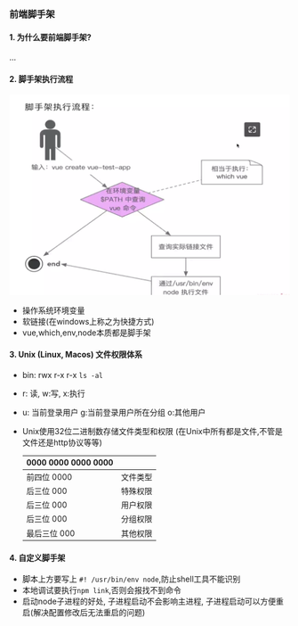 ### 前端脚手架
#### 1. 为什么要前端脚手架?
...
#### 2. 脚手架执行流程
![](脚手架执行流程图.png)
* 操作系统环境变量
* 软链接(在windows上称之为快捷方式)
* vue,which,env,node本质都是脚手架

#### 3. Unix (Linux, Macos) 文件权限体系
* bin: rwx r-x r-x ``` ls -al ```
* r: 读, w:写, x:执行
* u: 当前登录用户 g:当前登录用户所在分组 o:其他用户
* Unix使用32位二进制数存储文件类型和权限 (在Unix中所有都是文件,不管是文件还是http协议等等)

    | 0000 0000 0000 0000 |    |
    |---------------------|----|
    | 前四位 0000            | 文件类型 |
    | 后三位 000             | 特殊权限 |
    | 后三位 000             | 用户权限 |
    | 后三位 000             | 分组权限 |
    | 最后三位 000             | 其他权限 |

#### 4. 自定义脚手架
* 脚本上方要写上 ```#! /usr/bin/env node```,防止shell工具不能识别
* 本地调试要执行```npm link```,否则会报找不到命令
* 启动node子进程的好处, 子进程启动不会影响主进程, 子进程启动可以方便重启(解决配置修改后无法重启的问题)



 
